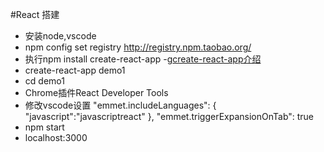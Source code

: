 #React 搭建
  * 安装node,vscode
  * npm config set registry http://registry.npm.taobao.org/
  * 执行npm install create-react-app -g[create-react-app介绍](https://www.jianshu.com/p/77bf3944b0f4)
  * create-react-app demo1
  * cd demo1
  * Chrome插件React Developer Tools
  * 修改vscode设置
  "emmet.includeLanguages": {
     "javascript":"javascriptreact"
    },
    "emmet.triggerExpansionOnTab": true
  * npm start
  * localhost:3000
